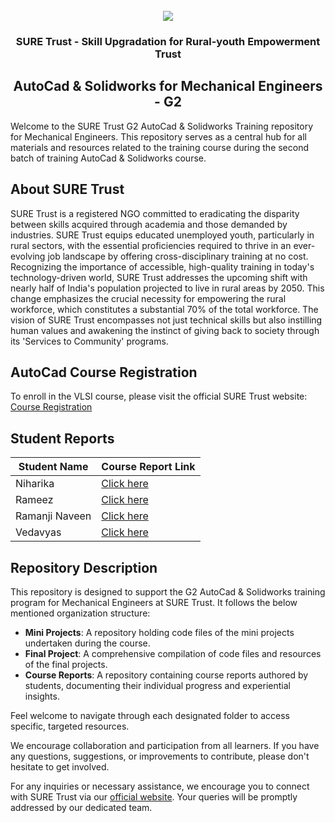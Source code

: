 <!-- PROJECT LOGO -->
<br />

<div align="center">
   <img src='https://user-images.githubusercontent.com/73131499/166115643-d3187f47-d38f-41b2-ae42-5ecbbc60de14.png' />


<h3 align="center">SURE Trust - Skill Upgradation for Rural-youth Empowerment Trust</h3>
  <h2> AutoCad & Solidworks for Mechanical Engineers - G2 </h2>
</div>

Welcome to the SURE Trust G2 AutoCad & Solidworks Training repository for Mechanical Engineers. This repository serves as a central hub for all materials and resources related to the training course during the second batch of training AutoCad & Solidworks course.

## About SURE Trust

SURE Trust is a registered NGO committed to eradicating the disparity between skills acquired through academia and those demanded by industries. SURE Trust equips educated unemployed youth, particularly in rural sectors, with the essential proficiencies required to thrive in an ever-evolving job landscape by offering cross-disciplinary training at no cost. Recognizing the importance of accessible, high-quality training in today's technology-driven world, SURE Trust addresses the upcoming shift with nearly half of India's population projected to live in rural areas by 2050. This change emphasizes the crucial necessity for empowering the rural workforce, which constitutes a substantial 70% of the total workforce. The vision of SURE Trust encompasses not just technical skills but also instilling human values and awakening the instinct of giving back to society through its 'Services to Community' programs. 

## AutoCad Course Registration
To enroll in the VLSI course, please visit the official SURE Trust website: [Course Registration](https://suretrustforruralyouth.com/courses)

## Student Reports

|Student Name| Course Report Link | 
|------------|--------------------|
|Niharika|[Click here](https://github.com/sure-trust/G2_Autocad/blob/main/Course%20Report/Niharika%20Course%20Report.md)|Rame
|Rameez|[Click here](https://github.com/sure-trust/G2_Autocad/blob/main/Course%20Report/RAMEEZ.md)|
|Ramanji Naveen|[Click here](https://github.com/sure-trust/G2_Autocad/blob/main/Course%20Report/Ramanji%20Naveen.md)|
|Vedavyas|[Click here](https://github.com/sure-trust/G2_Autocad/blob/main/Course%20Report/VEDAVYAS.md)|
## Repository Description

This repository is designed to support the G2 AutoCad & Solidworks training program for Mechanical Engineers at SURE Trust. It follows the below mentioned organization structure:

- **Mini Projects**: A repository holding code files of the mini projects undertaken during the course.
- **Final Project**: A comprehensive compilation of code files and resources of the final projects.
- **Course Reports**: A repository containing course reports authored by students, documenting their individual progress and experiential insights.

Feel welcome to navigate through each designated folder to access specific, targeted resources. 

We encourage collaboration and participation from all learners. If you have any questions, suggestions, or improvements to contribute, please don't hesitate to get involved.

For any inquiries or necessary assistance, we encourage you to connect with SURE Trust via our [official website](https://suretrustforruralyouth.com/). Your queries will be promptly addressed by our dedicated team.
